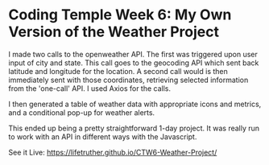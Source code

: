 # Coding Temple Week 6: My Own Version of the Weather Project
I made two calls to the openweather API. The first was triggered upon user input of city and state. 
This call goes to the geocoding API which sent back latitude and longitude for the location. 
A second call would is then immediately sent with those coordinates, retrieving selected information from the 'one-call' API. 
I used Axios for the calls. 

I then generated a table of weather data with appropriate icons and metrics, and a conditional pop-up for weather alerts.

This ended up being a pretty straightforward 1-day project. 
It was really run to work with an API in different ways with the Javascript.

See it Live: https://lifetruther.github.io/CTW6-Weather-Project/
